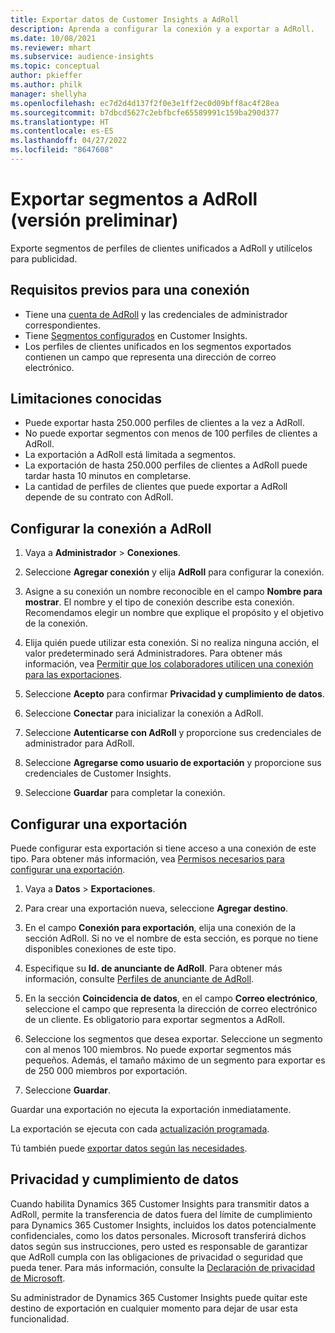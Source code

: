 ```yaml
---
title: Exportar datos de Customer Insights a AdRoll
description: Aprenda a configurar la conexión y a exportar a AdRoll.
ms.date: 10/08/2021
ms.reviewer: mhart
ms.subservice: audience-insights
ms.topic: conceptual
author: pkieffer
ms.author: philk
manager: shellyha
ms.openlocfilehash: ec7d2d4d137f2f0e3e1ff2ec0d09bff8ac4f28ea
ms.sourcegitcommit: b7dbcd5627c2ebfbcfe65589991c159ba290d377
ms.translationtype: HT
ms.contentlocale: es-ES
ms.lasthandoff: 04/27/2022
ms.locfileid: "8647608"
---
```

# <a name="export-segments-to-adroll-preview"></a>Exportar segmentos a AdRoll (versión preliminar)

Exporte segmentos de perfiles de clientes unificados a AdRoll y utilícelos para publicidad. 

## <a name="prerequisites-for-a-connection"></a>Requisitos previos para una conexión

-   Tiene una [cuenta de AdRoll](https://www.adroll.com/) y las credenciales de administrador correspondientes.
-   Tiene [Segmentos configurados](segments.md) en Customer Insights.
-   Los perfiles de clientes unificados en los segmentos exportados contienen un campo que representa una dirección de correo electrónico.

## <a name="known-limitations"></a>Limitaciones conocidas

- Puede exportar hasta 250.000 perfiles de clientes a la vez a AdRoll.
- No puede exportar segmentos con menos de 100 perfiles de clientes a AdRoll. 
- La exportación a AdRoll está limitada a segmentos.
- La exportación de hasta 250.000 perfiles de clientes a AdRoll puede tardar hasta 10 minutos en completarse. 
- La cantidad de perfiles de clientes que puede exportar a AdRoll depende de su contrato con AdRoll.

## <a name="set-up-connection-to-adroll"></a>Configurar la conexión a AdRoll

1. Vaya a **Administrador** > **Conexiones**.

1. Seleccione **Agregar conexión** y elija **AdRoll** para configurar la conexión.

1. Asigne a su conexión un nombre reconocible en el campo **Nombre para mostrar**. El nombre y el tipo de conexión describe esta conexión. Recomendamos elegir un nombre que explique el propósito y el objetivo de la conexión.

1. Elija quién puede utilizar esta conexión. Si no realiza ninguna acción, el valor predeterminado será Administradores. Para obtener más información, vea [Permitir que los colaboradores utilicen una conexión para las exportaciones](connections.md#allow-contributors-to-use-a-connection-for-exports).

1. Seleccione **Acepto** para confirmar **Privacidad y cumplimiento de datos**.

1. Seleccione **Conectar** para inicializar la conexión a AdRoll.

1. Seleccione **Autenticarse con AdRoll** y proporcione sus credenciales de administrador para AdRoll. 

1. Seleccione **Agregarse como usuario de exportación** y proporcione sus credenciales de Customer Insights.

1. Seleccione **Guardar** para completar la conexión.

## <a name="configure-an-export"></a>Configurar una exportación

Puede configurar esta exportación si tiene acceso a una conexión de este tipo. Para obtener más información, vea [Permisos necesarios para configurar una exportación](export-destinations.md#set-up-a-new-export).

1. Vaya a **Datos** > **Exportaciones**.

1. Para crear una exportación nueva, seleccione **Agregar destino**.

1. En el campo **Conexión para exportación**, elija una conexión de la sección AdRoll. Si no ve el nombre de esta sección, es porque no tiene disponibles conexiones de este tipo.

1. Especifique su **Id. de anunciante de AdRoll**. Para obtener más información, consulte [Perfiles de anunciante de AdRoll](https://help.adroll.com/hc/articles/212011838-Advertiser-Profiles).

1. En la sección **Coincidencia de datos**, en el campo **Correo electrónico**, seleccione el campo que representa la dirección de correo electrónico de un cliente. Es obligatorio para exportar segmentos a AdRoll.

1. Seleccione los segmentos que desea exportar. Seleccione un segmento con al menos 100 miembros. No puede exportar segmentos más pequeños. Además, el tamaño máximo de un segmento para exportar es de 250 000 miembros por exportación. 

1. Seleccione **Guardar**.

Guardar una exportación no ejecuta la exportación inmediatamente.

La exportación se ejecuta con cada [actualización programada](system.md#schedule-tab). 

Tú también puede [exportar datos según las necesidades](export-destinations.md#run-exports-on-demand). 


## <a name="data-privacy-and-compliance"></a>Privacidad y cumplimiento de datos

Cuando habilita Dynamics 365 Customer Insights para transmitir datos a AdRoll, permite la transferencia de datos fuera del límite de cumplimiento para Dynamics 365 Customer Insights, incluidos los datos potencialmente confidenciales, como los datos personales. Microsoft transferirá dichos datos según sus instrucciones, pero usted es responsable de garantizar que AdRoll cumpla con las obligaciones de privacidad o seguridad que pueda tener. Para más información, consulte la [Declaración de privacidad de Microsoft](https://go.microsoft.com/fwlink/?linkid=396732).

Su administrador de Dynamics 365 Customer Insights puede quitar este destino de exportación en cualquier momento para dejar de usar esta funcionalidad.
